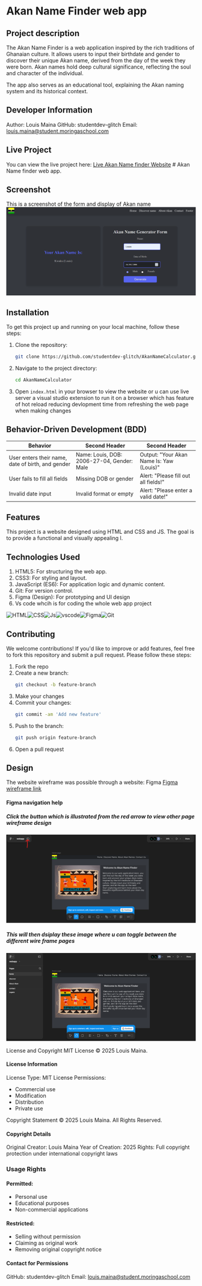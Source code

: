 # Akan Name Finder web app
## Project description
The Akan Name Finder is a web application inspired by the rich traditions of Ghanaian culture. It allows users to input their birthdate and gender to discover their unique Akan name, derived from the day of the week they were born. Akan names hold deep cultural significance, reflecting the soul and character of the individual.

The app also serves as an educational tool, explaining the Akan naming system and its historical context.

## Developer Information
Author: Louis Maina
GitHub: studentdev-glitch
Email: louis.maina@student.moringaschool.com

## Live Project
You can view the live project here: [Live Akan Name finder Website]() # Akan Name finder web app.

## Screenshot
This is a screenshot of the form and display of Akan name
![App Screenshot](./assets/akan-page.png)

## Installation
To get this project up and running on your local machine, follow these steps:

1. Clone the repository:
    ```sh
    git clone https://github.com/studentdev-glitch/AkanNameCalculator.git
    ```
2. Navigate to the project directory:
    ```sh
    cd AkanNameCalculator
    ```
3. Open `index.html` in your browser to view the website or u can use live server a visual studio extension to run it on a browser which has feature of hot reload reducing devlopment time from refreshing the web page when making changes

## Behavior-Driven Development (BDD)
| Behavior                                          | Second Header                               | Second Header |
| ------------------------------------------------- | --------------------------------------------| ------------- |
| User enters their name, date of birth, and gender | Name: Louis, DOB: 2006-27-04, Gender: Male  | Output: "Your Akan Name Is: Yaw (Louis)"    |
| User fails to fill all fields                     | Missing DOB or gender                       | Alert: "Please fill out all fields!"   |
| Invalid date input                                | Invalid format or empty                     | Alert: "Please enter a valid date!" |

## Features
This project is a website designed using HTML and CSS and JS. The goal is to provide a functional and visually appealing l.

## Technologies Used
1. HTML5: For structuring the web app.
2. CSS3: For styling and layout.
3. JavaScript (ES6): For application logic and dynamic content.
4. Git: For version control.
5. Figma (Design): For prototyping and UI design
6. Vs code whcih is for coding the whole web app project


![HTML](https://img.shields.io/badge/HTML5-E34F26?style=for-the-badge&logo=html5&logoColor=white)![CSS](https://img.shields.io/badge/CSS3-1572B6?style=for-the-badge&logo=css3&logoColor=white)![Js](https://img.shields.io/badge/JavaScript-323330?style=for-the-badge&logo=javascript&logoColor=F7DF1E)![vscode](https://img.shields.io/badge/VSCode-0078D4?style=for-the-badge&logo=visual%20studio%20code&logoColor=white)![Figma](https://img.shields.io/badge/Figma-black?style=for-the-badge&logo=figma&logoColor=white)![Git](https://img.shields.io/badge/Git-black?style=for-the-badge&logo=git&logoColor=white)



## Contributing
We welcome contributions! If you'd like to improve or add features, feel free to fork this repository and submit a pull request. Please follow these steps:

1. Fork the repo
2. Create a new branch:
    ```sh
    git checkout -b feature-branch
    ```
3. Make your changes
4. Commit your changes:
    ```sh
    git commit -am 'Add new feature'
    ```
5. Push to the branch:
    ```sh
    git push origin feature-branch
    ```
6. Open a pull request

## Design
The website wireframe was possible through a website: Figma
[Figma wireframe link](https://www.figma.com/design/Bnq8l5R6rx8IR11NKAYWfT/webapp?node-id=0-1&p=f)
#### Figma navigation help
##### Click the button which is illustrated from the red arrow to view other page wireframe design
![Alt text](./assets/figma-help.png)
##### This will then dsiplay these image where u can toggle between the different wire frame pages 
![Alt text](./assets/image.png)

License and Copyright
MIT License
© 2025 Louis Maina.

#### License Information
License Type: MIT License
Permissions:
- Commercial use
- Modification
- Distribution
- Private use

Copyright Statement
© 2025 Louis Maina. All Rights Reserved.

#### Copyright Details

Original Creator: Louis Maina
Year of Creation: 2025
Rights: Full copyright protection under international copyright laws

### Usage Rights

#### Permitted:
- Personal use
- Educational purposes
- Non-commercial applications

#### Restricted:
- Selling without permission
- Claiming as original work
- Removing original copyright notice

#### Contact for Permissions
GitHub: studentdev-glitch
Email: louis.maina@student.moringaschool.com

